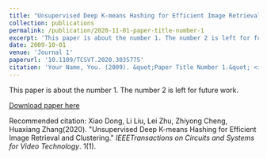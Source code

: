 ```yaml
---
title: "Unsupervised Deep K-means Hashing for Efficient Image Retrieval and Clustering"
collection: publications
permalink: /publication/2020-11-01-paper-title-number-1
excerpt: 'This paper is about the number 1. The number 2 is left for future work.'
date: 2009-10-01
venue: 'Journal 1'
paperurl: '10.1109/TCSVT.2020.3035775'
citation: 'Your Name, You. (2009). &quot;Paper Title Number 1.&quot; <i>Journal 1</i>. 1(1).'
---
```

This paper is about the number 1. The number 2 is left for future work.

[Download paper here](10.1109/TCSVT.2020.3035775)

Recommended citation: Xiao Dong, Li Liu, Lei Zhu, Zhiyong Cheng, Huaxiang Zhang(2020). "Unsupervised Deep K-means Hashing for Efficient Image Retrieval and Clustering." <i>IEEETransactions on Circuits and Systems for Video Technology</i>. 1(1).
